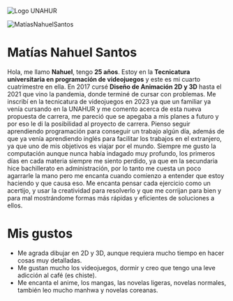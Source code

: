 ![Logo UNAHUR](./assets/UNAHUR.png)

![MatíasNahuelSantos](./assets/perfilSantos.png)

# Matías Nahuel Santos

Hola, me llamo **Nahuel**, tengo **25 años**. Estoy en la **Tecnicatura universitaria en programación de videojuegos** y este es mi cuarto cuatrimestre en ella. En 2017 cursé **Diseño de Animación 2D y 3D** hasta el 2021 que vino la pandemia, donde terminé de cursar con problemas.
Me inscribí en la tecnicatura de videojuegos en 2023 ya que un familiar ya venía cursando en la UNAHUR y me comento acerca de esta nueva propuesta de carrera, me pareció que se apegaba a mis planes a futuro y por eso le di la posibilidad al proyecto de carrera.
Pienso seguir aprendiendo programación para conseguir un trabajo algún día, además de que ya venía aprendiendo inglés para facilitar los trabajos en el extranjero, ya que uno de mis objetivos es viajar por el mundo.
Siempre me gusto la computación aunque nunca había indagado muy profundo, los primeros días en cada materia siempre me siento perdido, ya que en la secundaria hice bachillerato en administración, por lo tanto me cuesta un poco agarrarle la mano pero me encanta cuando comienzo a entender que estoy haciendo y que causa eso. Me encanta pensar cada ejercicio como un acertijo, y usar la creatividad para resolverlo y que me corrijan para bien y para mal mostrándome formas más rápidas y eficientes de soluciones a ellos.

# Mis gustos

- Me agrada dibujar en 2D y 3D, aunque requiera mucho tiempo en hacer cosas muy detalladas.
- Me gustan mucho los videojuegos, dormir y creo que tengo una leve adicción al café (es chiste).
- Me encanta el anime, los mangas, las novelas ligeras, novelas normales, también leo mucho manhwa y novelas coreanas.
